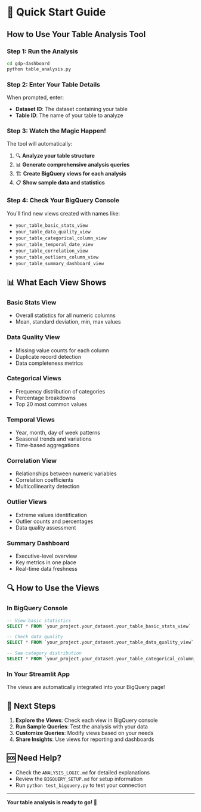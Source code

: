 # 🚀 Quick Start Guide

## How to Use Your Table Analysis Tool

### **Step 1: Run the Analysis**
```bash
cd gdp-dashboard
python table_analysis.py
```

### **Step 2: Enter Your Table Details**
When prompted, enter:
- **Dataset ID**: The dataset containing your table
- **Table ID**: The name of your table to analyze

### **Step 3: Watch the Magic Happen!**
The tool will automatically:
1. 🔍 **Analyze your table structure**
2. 📊 **Generate comprehensive analysis queries**
3. 🏗️ **Create BigQuery views for each analysis**
4. 📋 **Show sample data and statistics**

### **Step 4: Check Your BigQuery Console**
You'll find new views created with names like:
- `your_table_basic_stats_view`
- `your_table_data_quality_view`
- `your_table_categorical_column_view`
- `your_table_temporal_date_view`
- `your_table_correlation_view`
- `your_table_outliers_column_view`
- `your_table_summary_dashboard_view`

## 📊 What Each View Shows

### **Basic Stats View**
- Overall statistics for all numeric columns
- Mean, standard deviation, min, max values

### **Data Quality View**
- Missing value counts for each column
- Duplicate record detection
- Data completeness metrics

### **Categorical Views**
- Frequency distribution of categories
- Percentage breakdowns
- Top 20 most common values

### **Temporal Views**
- Year, month, day of week patterns
- Seasonal trends and variations
- Time-based aggregations

### **Correlation View**
- Relationships between numeric variables
- Correlation coefficients
- Multicollinearity detection

### **Outlier Views**
- Extreme values identification
- Outlier counts and percentages
- Data quality assessment

### **Summary Dashboard**
- Executive-level overview
- Key metrics in one place
- Real-time data freshness

## 🔍 How to Use the Views

### **In BigQuery Console**
```sql
-- View basic statistics
SELECT * FROM `your_project.your_dataset.your_table_basic_stats_view`

-- Check data quality
SELECT * FROM `your_project.your_dataset.your_table_data_quality_view`

-- See category distribution
SELECT * FROM `your_project.your_dataset.your_table_categorical_column_view`
```

### **In Your Streamlit App**
The views are automatically integrated into your BigQuery page!

## 🎯 Next Steps

1. **Explore the Views**: Check each view in BigQuery console
2. **Run Sample Queries**: Test the analysis with your data
3. **Customize Queries**: Modify views based on your needs
4. **Share Insights**: Use views for reporting and dashboards

## 🆘 Need Help?

- Check the `ANALYSIS_LOGIC.md` for detailed explanations
- Review the `BIGQUERY_SETUP.md` for setup information
- Run `python test_bigquery.py` to test your connection

---

**Your table analysis is ready to go! 🎉**
